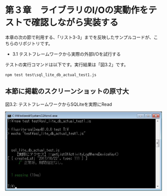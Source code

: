 # 第３章　ライブラリのI/Oの実動作をテストで確認しながら実装する

本章の次の節で利用する、「リスト3-3」までを反映したサンプルコードが、こちらのリポジトリです。

* 3.1 テストフレームワークから実際の外部I/Oを試行する

テストの実行コマンドは以下です。実行結果は「図3.2」です。

`npm test test\sql_lite_db_actual_test1.js `

## 本節に掲載のスクリーンショットの原寸大

図3.2: テストフレームワークからSQLiteを実際にRead

![図3.2: テストフレームワークからSQLiteを実際にRead](../images/TestActual_SQLiteNodejs_Show1.jpg)
